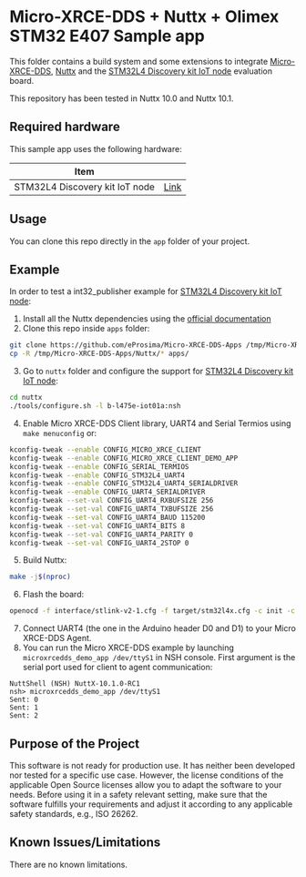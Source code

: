 # Micro-XRCE-DDS + Nuttx + Olimex STM32 E407 Sample app

This folder contains a build system and some extensions to integrate [Micro-XRCE-DDS](https://micro-xrce-dds.readthedocs.io/en/latest/), [Nuttx](https://nuttx.apache.org/) and the [STM32L4 Discovery kit IoT node](https://www.st.com/en/evaluation-tools/b-l475e-iot01a.html) evaluation board.

This repository has been tested in Nuttx 10.0 and Nuttx 10.1.

## Required hardware

This sample app uses the following hardware:

| Item                           |                                                                                                |
| ------------------------------ | ---------------------------------------------------------------------------------------------- |
| STM32L4 Discovery kit IoT node | [Link](https://www.st.com/en/evaluation-tools/b-l475e-iot01a.html)                             |

## Usage

You can clone this repo directly in the `app` folder of your project.

## Example

In order to test a int32_publisher example for [STM32L4 Discovery kit IoT node](https://www.st.com/en/evaluation-tools/b-l475e-iot01a.html):

1. Install all the Nuttx dependencies using the [official documentation](https://nuttx.apache.org/docs/10.0.0/quickstart/install.html)
2. Clone this repo inside `apps` folder:
```bash
git clone https://github.com/eProsima/Micro-XRCE-DDS-Apps /tmp/Micro-XRCE-DDS-Apps
cp -R /tmp/Micro-XRCE-DDS-Apps/Nuttx/* apps/
```
3. Go to `nuttx` folder and configure the support for [STM32L4 Discovery kit IoT node](https://www.st.com/en/evaluation-tools/b-l475e-iot01a.html):
```bash
cd nuttx
./tools/configure.sh -l b-l475e-iot01a:nsh
```
4. Enable Micro XRCE-DDS Client library, UART4 and Serial Termios using `make menuconfig` or:
```bash
kconfig-tweak --enable CONFIG_MICRO_XRCE_CLIENT
kconfig-tweak --enable CONFIG_MICRO_XRCE_CLIENT_DEMO_APP
kconfig-tweak --enable CONFIG_SERIAL_TERMIOS
kconfig-tweak --enable CONFIG_STM32L4_UART4
kconfig-tweak --enable CONFIG_STM32L4_UART4_SERIALDRIVER
kconfig-tweak --enable CONFIG_UART4_SERIALDRIVER
kconfig-tweak --set-val CONFIG_UART4_RXBUFSIZE 256
kconfig-tweak --set-val CONFIG_UART4_TXBUFSIZE 256
kconfig-tweak --set-val CONFIG_UART4_BAUD 115200
kconfig-tweak --set-val CONFIG_UART4_BITS 8
kconfig-tweak --set-val CONFIG_UART4_PARITY 0
kconfig-tweak --set-val CONFIG_UART4_2STOP 0
```
5. Build Nuttx:
```bash
make -j$(nproc)
```
6. Flash the board:
```bash
openocd -f interface/stlink-v2-1.cfg -f target/stm32l4x.cfg -c init -c "reset halt" -c "flash write_image erase nuttx.bin 0x08000000" -c "reset" -c "exit"
```
7. Connect UART4 (the one in the Arduino header D0 and D1) to your Micro XRCE-DDS Agent.
8. You can run the Micro XRCE-DDS example by launching `microxrcedds_demo_app /dev/ttyS1` in NSH console. First argument is the serial port used for client to agent communication:
```
NuttShell (NSH) NuttX-10.1.0-RC1
nsh> microxrcedds_demo_app /dev/ttyS1
Sent: 0
Sent: 1
Sent: 2
```

## Purpose of the Project

This software is not ready for production use. It has neither been developed nor
tested for a specific use case. However, the license conditions of the
applicable Open Source licenses allow you to adapt the software to your needs.
Before using it in a safety relevant setting, make sure that the software
fulfills your requirements and adjust it according to any applicable safety
standards, e.g., ISO 26262.

## Known Issues/Limitations

There are no known limitations.
